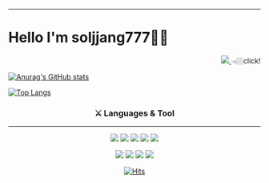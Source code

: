  <hr>
 
 # Hello I'm soljjang777🤘🏼
 <!--**********************티스토리 블로그***************************--> 
<div align=right>
 
 <a href="https://solsolhane.tistory.com/"> 
<img src="http://img.shields.io/badge/Tech Blog-FBE5E5?style=flat-square&logo=github&link=https://byul91oh.tistory.com/">
</a> 👈🏼click!
 
 </div>
 <!--****************************깃허브통계************************************--> 
<div width=50%>  
 
  [![Anurag's GitHub stats](https://github-readme-stats.vercel.app/api?username=soljjang777&show_icons=true&theme=radical)](https://github.com/anuraghazra/github-readme-stats)
</div>
<div width=50%>
            
 [![Top Langs](https://github-readme-stats.vercel.app/api/top-langs/?username=soljjang777&show_icons=true&theme=radical&layout=compact)](https://github.com/anuraghazra/github-readme-stats)
 
 </div> 

   <!--****************************언어와툴************************************--> 
  <h3 align=center>⚔ Languages & Tool</h3> <hr>
  <div align=center>                                                                              
  <img src="https://img.shields.io/badge/Java-007396?style=flat-square&logo=Java&logoColor=F5F5F5"/>
  <img src="https://img.shields.io/badge/JavaScript-3776AB?style=flat-square&logo=JavaScript&logoColor=F5F5F5"/>
  <img src="https://img.shields.io/badge/HTML5-E34F26?style=flat-square&logo=HTML5&logoColor=F5F5F5"/>
  <img src="https://img.shields.io/badge/CSS3-1572B6?style=flat-square&logo=CSS3&logoColor=F5F5F5"/>
  <img src="https://img.shields.io/badge/MySQL-4479A1?style=flat-square&logo=MySQL&logoColor=F5F5F5"/>
   </div> <p></p>
   <div align=center>
  <img src="https://img.shields.io/badge/Visual Studio Code-007ACC?style=flat-square&logo=Visual Studio Code&logoColor=F5F5F5"/>
  <img src="https://img.shields.io/badge/Eclipse IDE-2C2255?style=flat-square&logo=Eclipse IDE&logoColor=F5F5F5"/>
  <img src="https://img.shields.io/badge/Apache Tomcat-F8DC75?style=flat-square&logo=Apache Tomcat&logoColor=F5F5F5"/>
  <img src="https://img.shields.io/badge/Jupyter-F37626?style=flat-square&logo=Jupyter&logoColor=F5F5F5"/>
   </div> <p></p>
   
 <div align=center>
  
  [![Hits](https://hits.seeyoufarm.com/api/count/incr/badge.svg?url=https%3A%2F%2Fgithub.com%2Fsoljjang777&count_bg=%2379C83D&title_bg=%23555555&icon=&icon_color=%23E7E7E7&title=hits&edge_flat=false)](https://hits.seeyoufarm.com)
    </div> <p></p>

 
